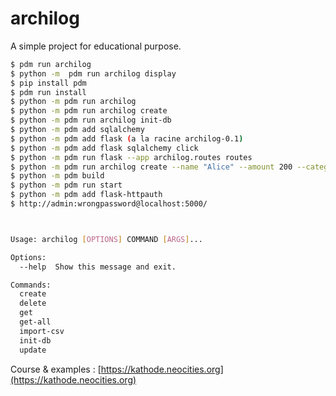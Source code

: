 # archilog

A simple project for educational purpose.

```bash
$ pdm run archilog
$ python -m  pdm run archilog display
$ pip install pdm
$ pdm run install
$ python -m pdm run archilog
$ python -m pdm run archilog create
$ python -m pdm run archilog init-db
$ python -m pdm add sqlalchemy
$ python -m pdm add flask (a la racine archilog-0.1)
$ python -m pdm add flask sqlalchemy click 
$ python -m pdm run flask --app archilog.routes routes
$ python -m pdm run archilog create --name "Alice" --amount 200 --category "Finance"
$ python -m pdm build
$ python -m pdm run start
$ python -m pdm add flask-httpauth
$ http://admin:wrongpassword@localhost:5000/



Usage: archilog [OPTIONS] COMMAND [ARGS]...

Options:
  --help  Show this message and exit.

Commands:
  create
  delete
  get
  get-all
  import-csv
  init-db
  update
```

Course & examples : [https://kathode.neocities.org](https://kathode.neocities.org)